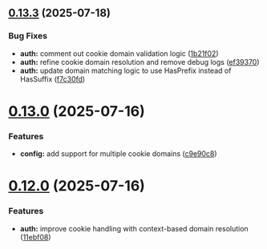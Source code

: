 ## [0.13.3](https://github.com/xraph/frank/compare/v0.13.2...v0.13.3) (2025-07-18)


### Bug Fixes

* **auth:** comment out cookie domain validation logic ([1b21f02](https://github.com/xraph/frank/commit/1b21f02e656d2b805a4d9048ff4eb288e861f808))
* **auth:** refine cookie domain resolution and remove debug logs ([ef39370](https://github.com/xraph/frank/commit/ef39370e615ebe201506d99f18c2b96e9e4f4365))
* **auth:** update domain matching logic to use HasPrefix instead of HasSuffix ([f7c30fd](https://github.com/xraph/frank/commit/f7c30fd9b4eff0bdf5d46f80f56911cb60b27318))



# [0.13.0](https://github.com/xraph/frank/compare/v0.12.0...v0.13.0) (2025-07-16)


### Features

* **config:** add support for multiple cookie domains ([c9e90c8](https://github.com/xraph/frank/commit/c9e90c808f12b2c5833427dfeb8049da3c0f6236))



# [0.12.0](https://github.com/xraph/frank/compare/v0.11.1...v0.12.0) (2025-07-16)


### Features

* **auth:** improve cookie handling with context-based domain resolution ([11ebf08](https://github.com/xraph/frank/commit/11ebf081c329e12421b6c8cb3c2c6187ca930dab))



